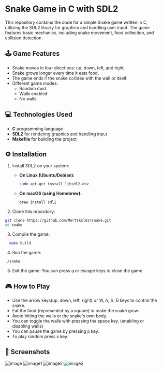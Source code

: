# Snake Game in C with SDL2

This repository contains the code for a simple Snake game written in C, utilizing the SDL2 library for graphics and handling user input. The game features basic mechanics, including snake movement, food collection, and collision detection.

## 🕹️ Game Features
- Snake moves in four directions: up, down, left, and right.
- Snake grows longer every time it eats food.
- The game ends if the snake collides with the wall or itself.
- Different game modes:
   - Random mod
   - Walls enabled
   - No walls

## 💻 Technologies Used
- **C** programming language
- **SDL2** for rendering graphics and handling input
- **Makefile** for building the project 

## ⚙️ Installation

1. Install SDL2 on your system:

   - **On Linux (Ubuntu/Debian):**
     ```bash
     sudo apt-get install libsdl2-dev
     ```
   - **On macOS (using Homebrew):**
     ```bash
     brew install sdl2
     ```

2. Clone this repository:

```bash
git clone https://github.com/MertYksl03/snake.git
cd snake
```
3. Compile the game:
  ```bash
    make build
  ```
4. Run the game:
  ```bash
  ./snake
  ```
5. Exit the game:
   You can press q or escape keys to close the game
## 🎮 How to Play
- Use the arrow keys(up, down, left, right) or W, A, S, D keys to control the snake.
- Eat the food (represented by a square) to make the snake grow.
- Avoid hitting the walls or the snake's own body.
- You can toggle the walls with pressing the space key. (enabling or disabling walls)
- You can pause the game by pressing p key.
- To play random press x key.

## 📸 Screenshots
![image](https://github.com/user-attachments/assets/dfff79f7-f895-463b-989d-a4fab0f8c8b7)
![image1](https://github.com/user-attachments/assets/b39822f5-b643-49cc-be61-480131e49fe4)
![image2](https://github.com/user-attachments/assets/8c28f62d-a7bc-4b88-9323-ef769e6ab32d)
![image3](https://github.com/user-attachments/assets/907242e7-3be0-46bc-962c-93cd654b6645)




